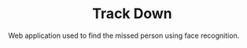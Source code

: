 <h1 align="center">Track Down</h1>
Web application used to find the missed person using face recognition.
